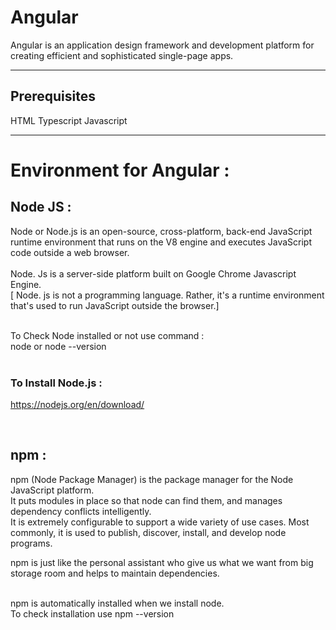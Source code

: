 # Angular 
Angular is an application design framework and development platform for creating efficient and sophisticated single-page apps.

------------------------------------------------------------

## Prerequisites 

HTML
Typescript 
Javascript

-------------------------------------------------------------
# Environment for Angular :

## Node JS : 

Node or Node.js is an open-source, cross-platform, back-end JavaScript runtime environment 
that runs on the V8 engine and executes JavaScript code outside a web browser.
<br><br>
Node. Js is a server-side platform built on Google Chrome Javascript Engine.
<br>
[ Node. js is not a programming language. Rather, it's a runtime environment that's used to run JavaScript outside the browser.]
<br><br>

To Check Node installed or not use command : 
<br>node or node --version
<br><br>
### To Install Node.js : 
https://nodejs.org/en/download/

<br>

## npm  :

npm (Node Package Manager) is the package manager for the Node JavaScript platform. <br>
It puts modules in place so that node can find them, and manages dependency conflicts intelligently. 
<br>
It is extremely configurable to support a wide variety of use cases. Most commonly, it is used to publish, discover, install, and develop node programs.
<br>

npm is just like the personal assistant who give us what we want from big storage room and helps to maintain dependencies.
<br><br>

npm is automatically installed when we install node.
<br> To check installation use npm --version






